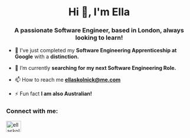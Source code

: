 <h1 align="center">Hi 👋, I'm Ella</h1>
<h3 align="center">A passionate Software Engineer, based in London, always looking to learn!</h3>

- 🔭 I’ve just completed my **Software Engineering Apprenticeship at Google** with a **distinction.**

- 🌱 I’m currently **searching for my next Software Engineering Role.**

- 📫 How to reach me **ellaskolnick@me.com**

- ⚡ Fun fact **I am also Australian!**

<h3 align="left">Connect with me:</h3>
<p align="left">
<a href="https://linkedin.com/in/ellaskolnick" target="blank"><img align="center" src="https://raw.githubusercontent.com/rahuldkjain/github-profile-readme-generator/master/src/images/icons/Social/linked-in-alt.svg" alt="ellaskolnick" height="30" width="40" /></a>
</p>

